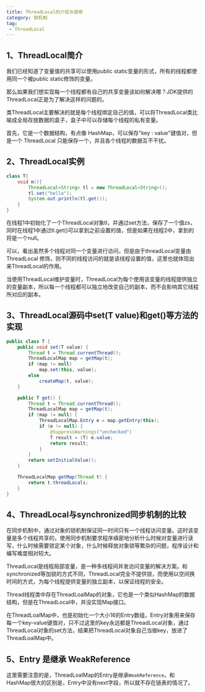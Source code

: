 ```yaml
---
title: ThreadLocal的介绍与使用
category: 锁机制 
tag:
 - ThreadLocal
---
```


## 1、ThreadLocal简介

我们已经知道了变量值的共享可以使用public static变量的形式，所有的线程都使用同一个被public static修饰的变量。

那么如果我们想实现每一个线程都有自己的共享变量该如何解决哪？JDK提供的ThreadLocal正是为了解决这样的问题的。

类ThreadLocal主要解决的就是每个线程绑定自己的值，可以将ThreadLocal类比喻成全局存放数据的盒子，盒子中可以存储每个线程的私有变量。

首先，它是一个数据结构，有点像 HashMap，可以保存"key : value"键值对，但是一个 ThreadLocal 只能保存一个，并且各个线程的数据互不干扰。

## 2、ThreadLocal实例

```java
class T{
    void m(){
        ThreadLocal<String> tl = new ThreadLocal<String>();
        tl.set("hello");
        System.out.println(tl.get());
    }
}
```

在线程1中初始化了一个ThreadLocal对象tl，并通过set方法，保存了一个值zs，同时在线程1中通过tl.get()可以拿到之前设置的值，但是如果在线程2中，拿到的将是一个null。

可以，看出虽然多个线程对同一个变量进行访问，但是由于threadLocal变量由ThreadLocal 修饰，则不同的线程访问的就是该线程设置的值，这里也就体现出来ThreadLocal的作用。

当使用ThreadLocal维护变量时，ThreadLocal为每个使用该变量的线程提供独立的变量副本，所以每一个线程都可以独立地改变自己的副本，而不会影响其它线程所对应的副本。

## 3、ThreadLocal源码中set(T value)和get()等方法的实现

```java
public class T {
    public void set(T value) {
        Thread t = Thread.currentThread();
        ThreadLocalMap map = getMap(t);
        if (map != null)
            map.set(this, value);
        else
            createMap(t, value);
    }

    public T get() {
        Thread t = Thread.currentThread();
        ThreadLocalMap map = getMap(t);
        if (map != null) {
            ThreadLocalMap.Entry e = map.getEntry(this);
            if (e != null) {
                @SuppressWarnings("unchecked")
                T result = (T) e.value;
                return result;
            }
        }
        return setInitialValue();
    }

    ThreadLocalMap getMap(Thread t) {
        return t.threadLocals;
    }
}
```

## 4、ThreadLocal与synchronized同步机制的比较

在同步机制中，通过对象的锁机制保证同一时间只有一个线程访问变量。这时该变量是多个线程共享的，使用同步机制要求程序缜密地分析什么时候对变量进行读写，什么时候需要锁定某个对象，什么时候释放对象锁等繁杂的问题，程序设计和编写难度相对较大。

ThreadLocal是线程局部变量，是一种多线程间并发访问变量的解决方案。和synchronized等加锁的方式不同，ThreadLocal完全不提供锁，而使用以空间换时间的方式，为每个线程提供变量的独立副本，以保证线程的安全。

Thread线程类中存在ThreadLoalMap的对象，它也是一个类似HashMap的数据结构，但是在ThreadLocal中，并没实现Map接口。

在ThreadLoalMap中，也是初始化一个大小16的Entry数组，Entry对象用来保存每一个key-value键值对，只不过这里的key永远都是ThreadLocal对象，通过ThreadLocal对象的set方法，结果把ThreadLocal对象自己当做key，放进了ThreadLoalMap中。

## 5、Entry 是继承 WeakReference

这里需要注意的是，ThreadLoalMap的Entry是继承`WeakReference`，和HashMap很大的区别是，Entry中没有next字段，所以就不存在链表的情况了。
